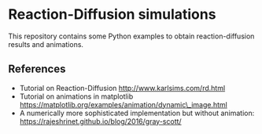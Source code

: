 # Reaction-Diffusion simulations

This repository contains some Python examples to obtain
reaction-diffusion results and animations.

## References

* Tutorial on Reaction-Diffusion http://www.karlsims.com/rd.html
* Tutorial on animations in matplotlib https://matplotlib.org/examples/animation/dynamic\_image.html
* A numerically more sophisticated implementation but without animation: https://rajeshrinet.github.io/blog/2016/gray-scott/
